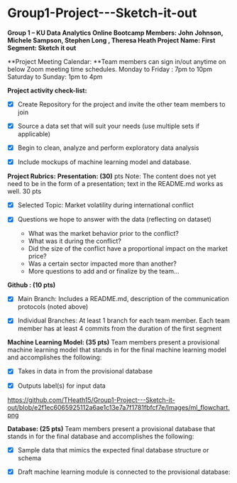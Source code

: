 # Group1-Project---Sketch-it-out
**Group 1 – KU Data Analytics Online Bootcamp
Members: John Johnson,  Michele Sampson, Stephen Long , Theresa Heath
Project Name: First Segment: Sketch it out**

**Project Meeting Calendar: **Team members can sign in/out anytime on below Zoom meeting time schedules. 
Monday to Friday : 7pm to 10pm 
Saturday to Sunday: 1pm to 4pm

**Project activity check-list:**

- [x] Create Repository for the project and invite the other team members to join

- [x] Source a data set that will suit your needs (use multiple sets if applicable)

- [x] Begin to clean, analyze and perform exploratory data analysis 

- [x] Include mockups of machine learning model and database.

**Project Rubrics:**
**Presentation: (30)** pts Note: The content does not yet need to be in the form of a presentation; text in the README.md works as well. 30 pts

- [x] Selected Topic: Market volatility during international conflict

- [x] Questions we hope to answer with the data (reflecting on dataset)
	 - What was the market behavior prior to the conflict? 
	 - What was it during the conflict?  
	 - Did the size of the conflict have a proportional impact on the market price?
	 - Was a certain sector impacted more than another?
	 - More questions to add and or finalize by the team…
	     
	

**Github :  (10 pts)**

- [x] Main Branch: Includes a README.md, description of the communication protocols (noted above)

- [x] Individual Branches: At least 1 branch for each team member. Each team member has at least 4 commits from the duration of the first segment

**Machine Learning Model: (35 pts)** Team members present a provisional machine learning model that stands in for the final machine learning model and accomplishes the following: 

- [x] Takes in data in from the provisional database

- [x] Outputs label(s) for input data

https://github.com/THeath15/Group1-Project---Sketch-it-out/blob/e2f1ec6065925112a6ae1c13e7a7f1781fbfcf7e/Images/ml_flowchart.png

**Database: (25 pts)**  Team members present a provisional database that stands in for the final database and accomplishes the following:

- [x] Sample data that mimics the expected final database structure or schema 

- [x] Draft machine learning module is connected to the provisional database:	
